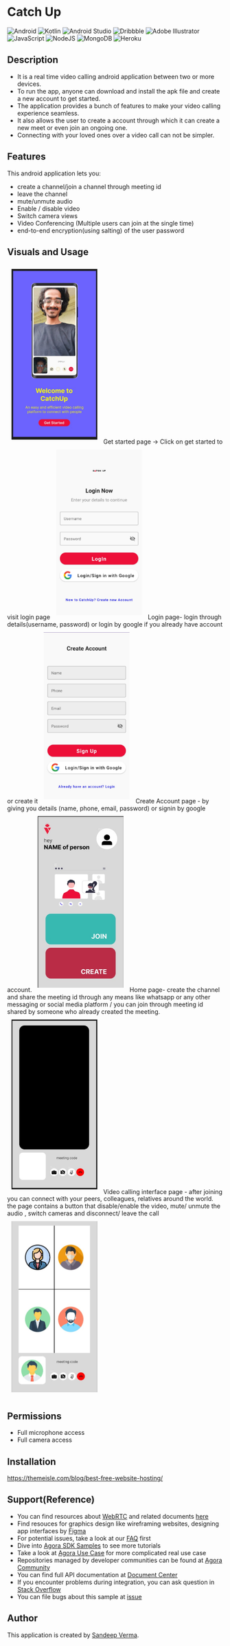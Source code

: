 # Catch Up

![Android](https://img.shields.io/badge/Android-3DDC84?style=for-the-badge&logo=android&logoColor=white)
![Kotlin](https://img.shields.io/badge/kotlin-%237F52FF.svg?style=for-the-badge&logo=kotlin&logoColor=white)
![Android Studio](https://img.shields.io/badge/Android%20Studio-3DDC84.svg?style=for-the-badge&logo=android-studio&logoColor=white)
![Dribbble](https://img.shields.io/badge/Dribbble-EA4C89?style=for-the-badge&logo=dribbble&logoColor=white)
![Adobe Illustrator](https://img.shields.io/badge/adobe%20illustrator-%23FF9A00.svg?style=for-the-badge&logo=adobe%20illustrator&logoColor=white)
![JavaScript](https://img.shields.io/badge/javascript-%23323330.svg?style=for-the-badge&logo=javascript&logoColor=%23F7DF1E)
![NodeJS](https://img.shields.io/badge/node.js-6DA55F?style=for-the-badge&logo=node.js&logoColor=white)
![MongoDB](https://img.shields.io/badge/MongoDB-%234ea94b.svg?style=for-the-badge&logo=mongodb&logoColor=white)
![Heroku](https://img.shields.io/badge/heroku-%23430098.svg?style=for-the-badge&logo=heroku&logoColor=white)

## Description

- It is a real time video calling android application between two or more devices.
- To run the app, anyone can download and install the apk file and create a new account to get started.
- The application provides a bunch of features to make your video calling experience seamless.
- It also allows the user to create a account through which it can create a new meet or even join an ongoing one.
- Connecting with your loved ones over a video call can not be simpler.

## Features

This android application lets you:

- create a channel/join a channel through meeting id
- leave the channel
- mute/unmute audio
- Enable / disable video
- Switch camera views
- Video Conferencing (Multiple users can join at the single time)
- end-to-end encryption(using salting) of the user password

## Visuals and Usage


<img src="/readme/get-started.jpeg" width="200" hspace="10" vspace="10">
Get started page -> Click on get started to visit login page


<img src="/readme/login page.jpeg" width="200" hspace="10" vspace="10">
Login page- login through details(username, password) or login by google if you already have account or create it

<img src="/readme/create-account page.jpeg" width="200" hspace="10" vspace="10">
Create Account page - by giving you details (name, phone, email, password) or signin by google account.

<img src="/readme/home page.jpeg" width="200" hspace="10" vspace="10">
Home page- create the channel and share the meeting id through any means like whatsapp or any other messaging or social media platform / you can join through meeting id shared by someone who already created the meeting.

<img src="/readme/video-call page.jpeg" width="200" hspace="10" vspace="10">
Video calling interface page - after joining you can connect with your peers, colleagues, relatives around the world. the page contains a button that disable/enable the video, mute/ unmute the audio , switch cameras and disconnect/ leave the call

<img src="/readme/group video call.jpeg" width="200" hspace="10" vspace="10">


## Permissions

- Full microphone access	
- Full camera access


## Installation

https://themeisle.com/blog/best-free-website-hosting/

## Support(Reference)

- You can find resources about [WebRTC](https://webrtc.org/) and related documents [here](https://developer.mozilla.org/en-US/docs/Web/API/WebRTC_API/Signaling_and_video_calling)
- Find resouces for graphics design like wireframing websites, designing app interfaces by [Figma](https://www.figma.com/file/PGhXSaP2NhSOIOjXU6RGAG/Flippr-Catchup-Softwire?node-id=0%3A1)
- For potential issues, take a look at our [FAQ](https://docs.agora.io/en/faq) first
- Dive into [Agora SDK Samples](https://github.com/AgoraIO) to see more tutorials
- Take a look at [Agora Use Case](https://github.com/AgoraIO-usecase) for more complicated real use case
- Repositories managed by developer communities can be found at [Agora Community](https://github.com/AgoraIO-Community)
- You can find full API documentation at [Document Center](https://docs.agora.io/en/)
- If you encounter problems during integration, you can ask question in [Stack Overflow](https://stackoverflow.com/questions/tagged/agora.io)
- You can file bugs about this sample at [issue](https://github.com/AgoraIO/Basic-Video-Call/issues)



## Author 
This application is created by [Sandeep Verma](https://github.com/san-13).
